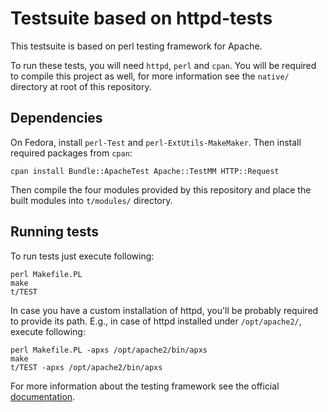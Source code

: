 # Testsuite based on httpd-tests

This testsuite is based on perl testing framework for Apache.

To run these tests, you will need `httpd`, `perl` and `cpan`. You will be required to compile
this project as well, for more information see the `native/` directory at root of this
repository.

## Dependencies

On Fedora, install `perl-Test` and `perl-ExtUtils-MakeMaker`. Then install required packages
from `cpan`:

```
cpan install Bundle::ApacheTest Apache::TestMM HTTP::Request
```

Then compile the four modules provided by this repository and place the built modules into `t/modules/`
directory.

## Running tests

To run tests just execute following:

```
perl Makefile.PL
make
t/TEST
```

In case you have a custom installation of httpd, you'll be probably required to provide its path. E.g.,
in case of httpd installed under `/opt/apache2/`, execute following:

```
perl Makefile.PL -apxs /opt/apache2/bin/apxs
make
t/TEST -apxs /opt/apache2/bin/apxs
```

For more information about the testing framework see the official
[documentation](https://perl.apache.org/docs/general/testing/testing.html).

